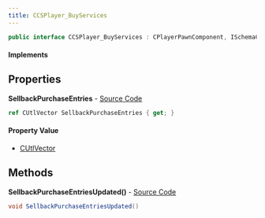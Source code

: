 ```yaml
---
title: CCSPlayer_BuyServices
---
```


```csharp
public interface CCSPlayer_BuyServices : CPlayerPawnComponent, ISchemaClass<CPlayerPawnComponent>, ISchemaClass<CCSPlayer_BuyServices>, ISchemaField, ISchemaClass, INativeHandle
```

#### Implements

## Properties

**SellbackPurchaseEntries** - [Source Code](https://github.com/swiftly-solution/swiftlys2/blob/master/managed/src/SwiftlyS2.Generated/Schemas/Interfaces/CCSPlayer_BuyServices.cs#L17)

```csharp
ref CUtlVector SellbackPurchaseEntries { get; }
```

#### Property Value

- [CUtlVector](/docs/api/shared/natives/cutlvector)

## Methods

**SellbackPurchaseEntriesUpdated()** - [Source Code](https://github.com/swiftly-solution/swiftlys2/blob/master/managed/src/SwiftlyS2.Generated/Schemas/Interfaces/CCSPlayer_BuyServices.cs#L19)

```csharp
void SellbackPurchaseEntriesUpdated()
```

